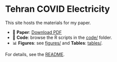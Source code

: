 # Tehran COVID Electricity

This site hosts the materials for my paper.

- 📄 **Paper**: [Download PDF](paper/tehran_covid_electricity.pdf)
- 🧰 **Code**: browse the R scripts in the [code/](code/) folder.
- 📊 **Figures**: see [figures/](figures/) and **Tables**: [tables/](tables/).

For details, see the [README](README.md).